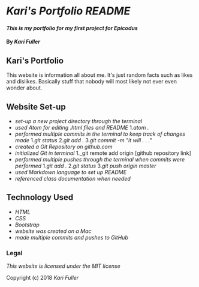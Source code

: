 # *Kari's Portfolio README*

#### _This is my portfolio for my first project for Epicodus_

#### By _**Kari Fuller**_

## Kari's Portfolio

This website is information all about me. It's just random facts such as likes and dislikes. Basically stuff that nobody will most likely not ever even wonder about.

## Website Set-up

* _set-up a new project directory through the terminal_
* _used Atom for editing .html files and README_
    1._atom ._
* _performed multiple commits in the terminal to keep track of changes made_
    1._git status_
    2._git add ._
    3._git commit -m "it will . . ."_
* _created a Git Repository on github.com_
* _initialized Git in terminal_
    1._git remote add origin [github repository link]
* _performed multiple pushes through the terminal when commits were performed_
    1._git add ._
    2._git status_
    3._git push origin master_
* _used Markdown language to set up README_
* _referenced class documentation when needed_

## Technology Used

* _HTML_
* _CSS_
* _Bootstrap_
* _website was created on a Mac_
* _made multiple commits and pushes to GitHub_

### Legal

*This website is licensed under the MIT license*

Copyright (c) 2018 _Kari Fuller_
